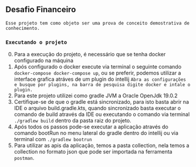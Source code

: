 ## Desafio Financeiro
``Esse projeto tem como objeto ser uma prova de conceito demostrativa de conhecimento.``
### ``Executando o projeto``
0. Para a execução do projeto, é necessário que se tenha docker configurado na máquina
1. Após configurado o docker execute via terminal o seguinte comando ``docker-compose docker-compose up``, ou se preferir, podemos utilizar a interface grafica atráves de um plugin do intellij ``Abra as configurações e busque por plugins, na barra de pesquisa digite docker e intale o plugin.``
2. Para este projeto utilizei como gradle JVM a Oracle OpenJdk 19.0.2
3. Certifique-se de que o gradle está sincronizado, para isto basta abrir na IDE o arquivo build.gradle.kts, quando sincronizado basta executar o comando de build através da IDE ou executando o comando via terminal ``./gradlew build`` dentro da pasta raiz do projeto.
4. Após todos os passos pode-se executar a aplicação através do comando bootRun no menu lateral do gradle dentro do intellij ou via terminal com ``./gradlew bootrun``
5. Para utilizar as apis da aplicação, temos a pasta collection, nela temos a collection no formato json que pode ser importada na ferramenta ``postman``.
